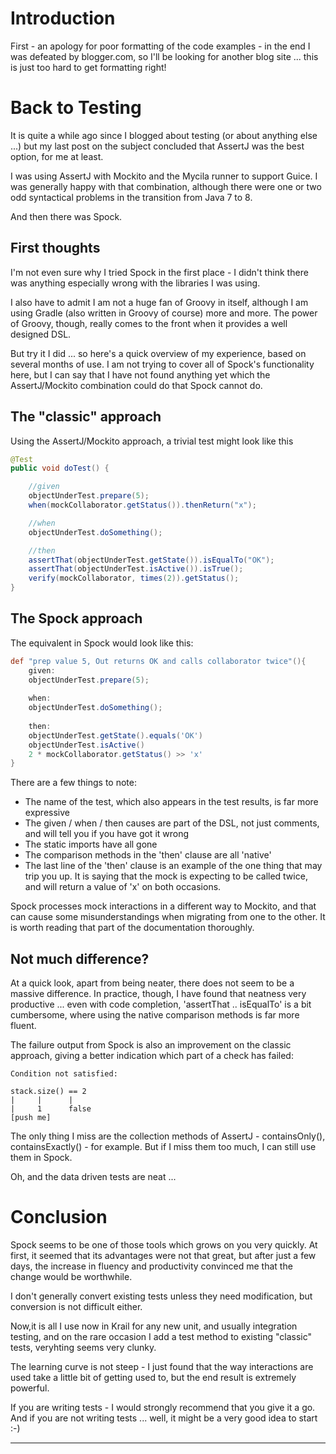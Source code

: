 # Introduction

First - an apology for poor formatting of the code examples - in the end I was defeated by blogger.com, so I'll be looking for another blog site ... this is just too hard to get formatting right!

# Back to Testing

It is quite a while ago since I blogged about testing (or about anything else ...) but my last post on the subject  concluded that AssertJ was the best option, for me at least.

I was using AssertJ with Mockito and the Mycila runner to support Guice. I was generally happy with that combination, although there were one or two odd syntactical problems in the transition from Java 7 to 8.

And then there was Spock.

## First thoughts

I'm not even sure why I tried Spock in the first place - I didn't think there was anything especially wrong with the libraries I was using.

I also have to admit I am not a huge fan of Groovy in itself, although I am using Gradle (also written in Groovy of course) more and more.  The power of Groovy, though, really comes to the front when it provides a well designed DSL.

But try it I did ... so here's a quick overview of my experience, based on several months of use.  I am not trying to cover all of Spock's functionality here, but I can say that I have not found anything yet which the AssertJ/Mockito combination could do that Spock cannot do.

## The "classic" approach
Using the AssertJ/Mockito approach, a trivial test might look like this
```java
@Test
public void doTest() {

    //given
    objectUnderTest.prepare(5);
    when(mockCollaborator.getStatus()).thenReturn("x");

    //when    
    objectUnderTest.doSomething();

    //then
    assertThat(objectUnderTest.getState()).isEqualTo("OK");
    assertThat(objectUnderTest.isActive()).isTrue();
    verify(mockCollaborator, times(2)).getStatus();
}
```
## The Spock approach

The equivalent in Spock would look like this:
```groovy
def "prep value 5, Out returns OK and calls collaborator twice"(){
    given:
    objectUnderTest.prepare(5);
    
    when:
    objectUnderTest.doSomething();
    
    then:
    objectUnderTest.getState().equals('OK')
    objectUnderTest.isActive()
    2 * mockCollaborator.getStatus() >> 'x'
}
```

There are a few things to note:
- The name of the test, which also appears in the test results, is far more expressive
- The given / when / then causes are part of the DSL, not just comments, and will tell you if you have got it wrong
- The static imports have all gone
- The comparison methods in the 'then' clause are all 'native'
- The last line of the 'then' clause is an example of the one thing that may trip you up.  It is saying that the mock is expecting to be called twice, and will return a value of 'x' on both occasions.

Spock processes mock interactions in a different way to Mockito, and that can cause some misunderstandings when migrating from one to the other.  It is worth reading that part of the documentation thoroughly.

## Not much difference?
At a quick look, apart from being neater, there does not seem to be a massive difference.  In practice, though, I have found that neatness very productive ... even with code completion, 'assertThat  .. isEqualTo' is a bit cumbersome, where using the native comparison methods is far more fluent.

The failure output from Spock is also an improvement on the classic approach, giving a better indication which part of a check has failed:
```
Condition not satisfied:

stack.size() == 2
|     |      |
|     1      false
[push me]
```
The only thing I miss are the collection methods of AssertJ - containsOnly(), containsExactly() - for example.  But if I miss them too much, I can still use them in Spock.

Oh, and the data driven tests are neat ...

# Conclusion

Spock seems to be one of those tools which grows on you very quickly.  At first, it seemed that its advantages were not that great, but after just a few days, the increase in fluency and productivity convinced me that the change would be worthwhile.

I don't generally convert existing tests unless they need modification, but conversion is not difficult either.

Now,it is all I use now in Krail for any new unit, and usually integration testing, and on the rare occasion I add a test method to existing "classic" tests, veryhting seems very clunky.

The learning curve is not steep - I just found that the way interactions are used take a little bit of getting used to, but the end result is extremely powerful.

If you are writing tests - I would strongly recommend that you give it a go.  And if you are not writing tests ... well, it might be a very good idea to start :-)


----------
